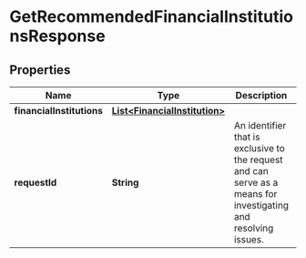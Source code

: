

# GetRecommendedFinancialInstitutionsResponse


## Properties

| Name | Type | Description | Notes |
|------------ | ------------- | ------------- | -------------|
|**financialInstitutions** | [**List&lt;FinancialInstitution&gt;**](FinancialInstitution.md) |  |  |
|**requestId** | **String** | An identifier that is exclusive to the request and can serve as a means for investigating and resolving issues. |  [optional] |



